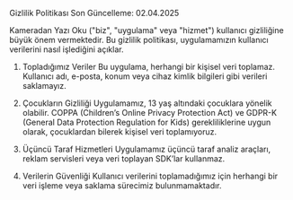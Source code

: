 Gizlilik Politikası
Son Güncelleme: 02.04.2025

Kameradan Yazı Oku ("biz", "uygulama" veya "hizmet") kullanıcı gizliliğine büyük önem vermektedir. Bu gizlilik politikası, uygulamamızın kullanıcı verilerini nasıl işlediğini açıklar.

1. Topladığımız Veriler
Bu uygulama, herhangi bir kişisel veri toplamaz. Kullanıcı adı, e-posta, konum veya cihaz kimlik bilgileri gibi verileri saklamayız.

2. Çocukların Gizliliği
Uygulamamız, 13 yaş altındaki çocuklara yönelik olabilir. COPPA (Children’s Online Privacy Protection Act) ve GDPR-K (General Data Protection Regulation for Kids) gerekliliklerine uygun olarak, çocuklardan bilerek kişisel veri toplamıyoruz.

3. Üçüncü Taraf Hizmetleri
Uygulamamız üçüncü taraf analiz araçları, reklam servisleri veya veri toplayan SDK’lar kullanmaz.

4. Verilerin Güvenliği
Kullanıcı verilerini toplamadığımız için herhangi bir veri işleme veya saklama sürecimiz bulunmamaktadır.
